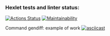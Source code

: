 ### Hexlet tests and linter status:

[![Actions Status](https://github.com/KindProgrammer/frontend-project-46/actions/workflows/hexlet-check.yml/badge.svg)](https://github.com/KindProgrammer/frontend-project-46/actions)
[![Maintainability](https://api.codeclimate.com/v1/badges/26f0ad1e07b09765e15c/maintainability)](https://codeclimate.com/github/KindProgrammer/frontend-project-46/maintainability)

Command gendiff: example of work
[![asciicast](https://asciinema.org/a/BqSOaqq8TVpiAxGGw1cPZXsBc.svg)](https://asciinema.org/a/BqSOaqq8TVpiAxGGw1cPZXsBc)
